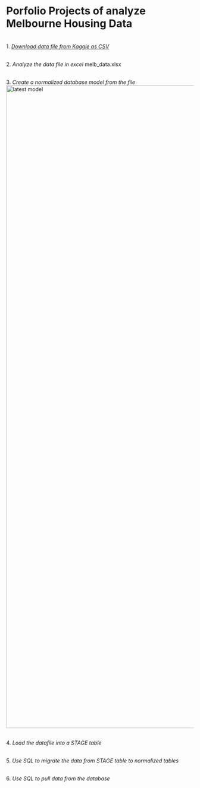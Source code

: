 # Porfolio Projects of analyze Melbourne Housing Data

<br>1. *[Download data file from Kaggle as CSV](https://www.kaggle.com/datasets/dansbecker/melbourne-housing-snapshot)*

<br>2. *Analyze the data file in excel*
melb_data.xlsx

<br>3. *Create a normalized database model from the file*<img width="1728" alt="latest model" src="https://github.com/JiabaoZhuang/Porfolio_Projects/assets/104238908/1e644d18-e1bb-409d-9b28-78e2db021627">

<br>4. *Load the datafile into a STAGE table*

<br>5. *Use SQL to migrate the data from STAGE table to normalized tables*

<br>6. *Use SQL to pull data from the database*

